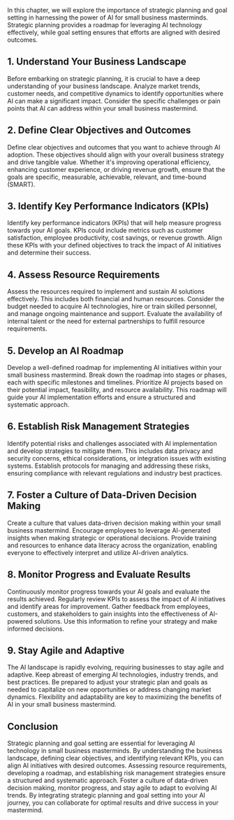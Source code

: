
In this chapter, we will explore the importance of strategic planning and goal setting in harnessing the power of AI for small business masterminds. Strategic planning provides a roadmap for leveraging AI technology effectively, while goal setting ensures that efforts are aligned with desired outcomes.

## 1\. Understand Your Business Landscape

Before embarking on strategic planning, it is crucial to have a deep understanding of your business landscape. Analyze market trends, customer needs, and competitive dynamics to identify opportunities where AI can make a significant impact. Consider the specific challenges or pain points that AI can address within your small business mastermind.

## 2\. Define Clear Objectives and Outcomes

Define clear objectives and outcomes that you want to achieve through AI adoption. These objectives should align with your overall business strategy and drive tangible value. Whether it's improving operational efficiency, enhancing customer experience, or driving revenue growth, ensure that the goals are specific, measurable, achievable, relevant, and time-bound (SMART).

## 3\. Identify Key Performance Indicators (KPIs)

Identify key performance indicators (KPIs) that will help measure progress towards your AI goals. KPIs could include metrics such as customer satisfaction, employee productivity, cost savings, or revenue growth. Align these KPIs with your defined objectives to track the impact of AI initiatives and determine their success.

## 4\. Assess Resource Requirements

Assess the resources required to implement and sustain AI solutions effectively. This includes both financial and human resources. Consider the budget needed to acquire AI technologies, hire or train skilled personnel, and manage ongoing maintenance and support. Evaluate the availability of internal talent or the need for external partnerships to fulfill resource requirements.

## 5\. Develop an AI Roadmap

Develop a well-defined roadmap for implementing AI initiatives within your small business mastermind. Break down the roadmap into stages or phases, each with specific milestones and timelines. Prioritize AI projects based on their potential impact, feasibility, and resource availability. This roadmap will guide your AI implementation efforts and ensure a structured and systematic approach.

## 6\. Establish Risk Management Strategies

Identify potential risks and challenges associated with AI implementation and develop strategies to mitigate them. This includes data privacy and security concerns, ethical considerations, or integration issues with existing systems. Establish protocols for managing and addressing these risks, ensuring compliance with relevant regulations and industry best practices.

## 7\. Foster a Culture of Data-Driven Decision Making

Create a culture that values data-driven decision making within your small business mastermind. Encourage employees to leverage AI-generated insights when making strategic or operational decisions. Provide training and resources to enhance data literacy across the organization, enabling everyone to effectively interpret and utilize AI-driven analytics.

## 8\. Monitor Progress and Evaluate Results

Continuously monitor progress towards your AI goals and evaluate the results achieved. Regularly review KPIs to assess the impact of AI initiatives and identify areas for improvement. Gather feedback from employees, customers, and stakeholders to gain insights into the effectiveness of AI-powered solutions. Use this information to refine your strategy and make informed decisions.

## 9\. Stay Agile and Adaptive

The AI landscape is rapidly evolving, requiring businesses to stay agile and adaptive. Keep abreast of emerging AI technologies, industry trends, and best practices. Be prepared to adjust your strategic plan and goals as needed to capitalize on new opportunities or address changing market dynamics. Flexibility and adaptability are key to maximizing the benefits of AI in your small business mastermind.

## Conclusion

Strategic planning and goal setting are essential for leveraging AI technology in small business masterminds. By understanding the business landscape, defining clear objectives, and identifying relevant KPIs, you can align AI initiatives with desired outcomes. Assessing resource requirements, developing a roadmap, and establishing risk management strategies ensure a structured and systematic approach. Foster a culture of data-driven decision making, monitor progress, and stay agile to adapt to evolving AI trends. By integrating strategic planning and goal setting into your AI journey, you can collaborate for optimal results and drive success in your mastermind.
